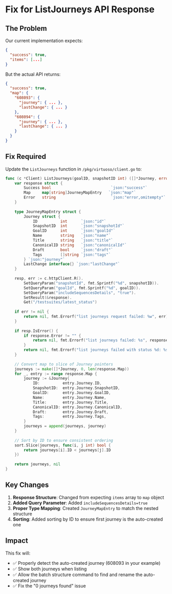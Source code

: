 # Fix for ListJourneys API Response

## The Problem

Our current implementation expects:
```json
{
  "success": true,
  "items": [...]
}
```

But the actual API returns:
```json
{
  "success": true,
  "map": {
    "608093": {
      "journey": { ... },
      "lastChange": { ... }
    },
    "608094": {
      "journey": { ... },
      "lastChange": { ... }
    }
  }
}
```

## Fix Required

Update the `ListJourneys` function in `/pkg/virtuoso/client.go` to:

```go
func (c *Client) ListJourneys(goalID, snapshotID int) ([]*Journey, error) {
    var response struct {
        Success bool                          `json:"success"`
        Map     map[string]JourneyMapEntry   `json:"map"`
        Error   string                        `json:"error,omitempty"`
    }
    
    type JourneyMapEntry struct {
        Journey struct {
            ID          int      `json:"id"`
            SnapshotID  int      `json:"snapshotId"`
            GoalID      int      `json:"goalId"`
            Name        string   `json:"name"`
            Title       string   `json:"title"`
            CanonicalID string   `json:"canonicalId"`
            Draft       bool     `json:"draft"`
            Tags        []string `json:"tags"`
        } `json:"journey"`
        LastChange interface{} `json:"lastChange"`
    }
    
    resp, err := c.httpClient.R().
        SetQueryParam("snapshotId", fmt.Sprintf("%d", snapshotID)).
        SetQueryParam("goalId", fmt.Sprintf("%d", goalID)).
        SetQueryParam("includeSequencesDetails", "true").
        SetResult(&response).
        Get("/testsuites/latest_status")
    
    if err != nil {
        return nil, fmt.Errorf("list journeys request failed: %w", err)
    }
    
    if resp.IsError() {
        if response.Error != "" {
            return nil, fmt.Errorf("list journeys failed: %s", response.Error)
        }
        return nil, fmt.Errorf("list journeys failed with status %d: %s", resp.StatusCode(), resp.String())
    }
    
    // Convert map to slice of Journey pointers
    journeys := make([]*Journey, 0, len(response.Map))
    for _, entry := range response.Map {
        journey := &Journey{
            ID:          entry.Journey.ID,
            SnapshotID:  entry.Journey.SnapshotID,
            GoalID:      entry.Journey.GoalID,
            Name:        entry.Journey.Name,
            Title:       entry.Journey.Title,
            CanonicalID: entry.Journey.CanonicalID,
            Draft:       entry.Journey.Draft,
            Tags:        entry.Journey.Tags,
        }
        journeys = append(journeys, journey)
    }
    
    // Sort by ID to ensure consistent ordering
    sort.Slice(journeys, func(i, j int) bool {
        return journeys[i].ID < journeys[j].ID
    })
    
    return journeys, nil
}
```

## Key Changes

1. **Response Structure**: Changed from expecting `items` array to `map` object
2. **Added Query Parameter**: Added `includeSequencesDetails=true` 
3. **Proper Type Mapping**: Created `JourneyMapEntry` to match the nested structure
4. **Sorting**: Added sorting by ID to ensure first journey is the auto-created one

## Impact

This fix will:
- ✅ Properly detect the auto-created journey (608093 in your example)
- ✅ Show both journeys when listing
- ✅ Allow the batch structure command to find and rename the auto-created journey
- ✅ Fix the "0 journeys found" issue
